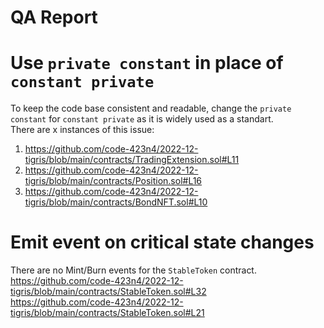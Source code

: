 # QA Report

# Use `private constant` in place of `constant private`
To keep the code base consistent and readable, change the  `private constant` for `constant private` as it is widely used as a standart.  
There are x instances of this issue:  
1. https://github.com/code-423n4/2022-12-tigris/blob/main/contracts/TradingExtension.sol#L11  
2. https://github.com/code-423n4/2022-12-tigris/blob/main/contracts/Position.sol#L16
3. https://github.com/code-423n4/2022-12-tigris/blob/main/contracts/BondNFT.sol#L10  

# Emit event on critical state changes  
There are no Mint/Burn events for the `StableToken` contract.  
https://github.com/code-423n4/2022-12-tigris/blob/main/contracts/StableToken.sol#L32  
https://github.com/code-423n4/2022-12-tigris/blob/main/contracts/StableToken.sol#L21